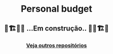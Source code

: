 <h1 align="center">Personal budget</h1>

<h2 align="center">🚧🏗️👷‍♂️ ...Em construção..  👷‍♂️🏗️🚧</h2>

<h3 align="center"><a href="https://github.com/GilbertoASJ">Veja outros repositórios</a></h3>
